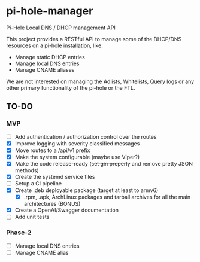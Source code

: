 # pi-hole-manager

Pi-Hole Local DNS / DHCP management API

This project provides a RESTful API to manage some of the DHCP/DNS resources on a pi-hole
installation, like:

- Manage static DHCP entries
- Manage local DNS entries
- Manage CNAME aliases

We are not interested on managing the Adlists, Whitelists, Query logs or any other primary
functionality of the pi-hole or the FTL.

## TO-DO

### MVP

- [ ] Add authentication / authorization control over the routes
- [x] Improve logging with severity classified messages
- [x] Move routes to a /api/v1 prefix
- [x] Make the system configurable (maybe use Viper?)
- [x] Make the code release-ready (~~set gin properly~~ and remove pretty JSON methods)
- [x] Create the systemd service files
- [ ] Setup a CI pipeline
- [x] Create .deb deployable package (target at least to armv6)
    - [x] .rpm, .apk, ArchLinux packages and tarball archives for all the main architectures (BONUS)
- [x] Create a OpenAI/Swagger documentation
- [ ] Add unit tests

### Phase-2

- [ ] Manage local DNS entries
- [ ] Manage CNAME alias
